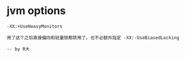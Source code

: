 

# jvm options



```
-XX:+UseHeavyMonitors

用了这个之后直接偏向和轻量锁都禁用了。也不必额外指定 -XX:-UseBiasedLocking

-- by R大
```









